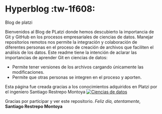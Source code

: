 # Hyperblog :tw-1f608:
Blog de platzi

Bienvenidos al Blog de PLatzi donde hemos descubierto la importancia de Git y GitHub en los procesos empresariales de ciencias de datos. Manejar repositorios remotos nos permite la integración y colaboración de diferentes personas en el proceso de creación de archivos que faciliten el análisis de los datos. Este readme tiene la intención de aclarar las importancias de aprender Git en ciencias de datos:
- Permite tener versiones de los archivos cargando únicamente las modificaciones.
- Permite que otras personas se integren en el proceso y aporten.

Esta página fue creada gracias a los conocimientos adquiridos en Platzi por el ingeniero Santiago Restrepo Montoya
[![Ciencias de datos ](cien1 "Ciencias de datos ")](https://www.google.com/search?q=data+science&source=lnms&tbm=isch&sa=X&ved=2ahUKEwjm4_HWkO_3AhUFQjABHXt8ALUQ_AUoAXoECAIQAw&biw=986&bih=754&dpr=1.25#imgrc=ld3o2sbg1WhvjM "Ciencias de datos ")

Gracias por participar y ver este repositorio.
*Feliz día, atentamente,*
**Santiago Restrepo Montoya**